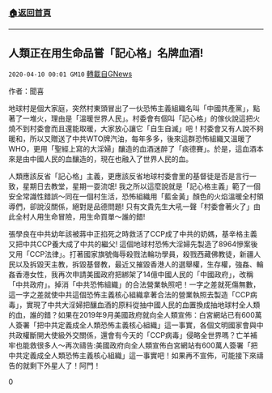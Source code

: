 ###  [:house:返回首頁](https://github.com/ourhimalayas/txt)
---

## 人類正在用生命品嘗「記心格」名牌血酒!
`2020-04-10 00:01 GM10` [轉載自GNews](https://gnews.org/zh-hant/167927/)

作者：聞喜

地球村是個大家庭，突然村東頭冒出了一伙恐怖主義組織名叫「中國共產黨」，點著了一堆火，理由是「溫暖世界人民」。村委會有個叫「記心格」的傢伙說這把火燒不到村委會而且還能取暖，大家放心讓它「自生自滅」吧！村委會又有人說不夠暖和，所以又贈送了中共WTO牌汽油，每年多多，後來這群恐怖組織又溫暖了WHO，更用「聖經上寫的大淫婦」釀造的血酒迷醉了「痰德賽」。於是，這血酒本來是由中國人民的血釀造的，現在也融入了世界人民的血。

人類應該反省「記心格」主義，更應該反省地球村委會里的基督徒是否是言行一致，星期日去教堂，星期一耍流氓! 我之所以這麼說就是「記心格主義」範了一個安全常識性錯誤～同在一個村生活，恐怖組織用「藍金黃」顏色的火焰溫暖全村領導們，卻說沒關係，絕對是品德問題! 只有文貴先生大吼一聲「村委會著火了」由此全村人用生命冒險，用生命買單～誰的錯!

張學良在中共幼年該被蔣中正掐死之時救活了CCP成了中共的奶媽，基辛格主義又把中共CCP養大成了中共的繼父! 這個地球村恐怖大淫婦先製造了8964慘案後又用「CCP法律」。打著國家旗號侮辱殺戮法輪功學員，殺戮西藏佛教徒，新疆人民以及拆毀天主教，拆毀基督教，最近又摧毀香港人的選舉權，生存權，強姦、輪姦香港女性，我再次申請美國政府把綁架了14億中國人民的「中國政府」，改稱「中共政府」。掉消「中共恐怖組織」的合法營業執照吧！一字之差就死傷無數，這一字之差就使中共這個恐怖主義核心組織拿著合法的營業執照去製造「CCP病毒」，實現了中共大淫婦把釀血酒的原料從抽中國人民的血置換成抽地球村全人類的血，誰的錯？如果在2019年9月美國政府就向全人類宣佈：白宮網站已有600萬人簽署「把中共定義成全人類恐怖主義核心組織」這一事實，各個文明國家會與中共政權斷開大使級外交關係，還會有今天的「CCP病毒」侵略全世界嗎？亡羊補牢也能救很多人～再次禱告:美國政府向全人類宣佈白宮網站有600萬人簽署「把中共定義成全人類恐怖主義核心組織」這一事實吧！如果再不宣佈，可能接下來禱告的就剩下外星人了！阿門！



0
